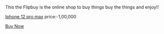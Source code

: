 This the Flipbuy is the online shop to buy things 
buy the things and enjoy!! 

[Iphone 12 pro max](https://images-na.ssl-images-amazon.com/images/I/61fkdeyq5QL._SL1024_.jpg)
price:-1,00,000

























[Buy Now](orderPlaced.md)

